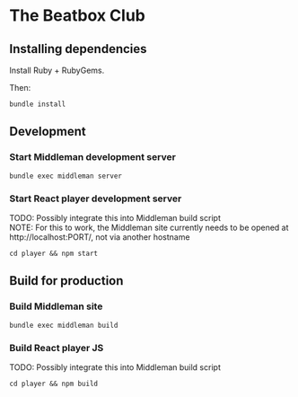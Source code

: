 # The Beatbox Club

## Installing dependencies

Install Ruby + RubyGems.

Then:

```
bundle install
```

## Development

### Start Middleman development server

```
bundle exec middleman server
```

### Start React player development server

TODO: Possibly integrate this into Middleman build script \
NOTE: For this to work, the Middleman site currently needs to be opened at http://localhost:PORT/, not via another hostname

```
cd player && npm start
```

## Build for production

### Build Middleman site

```
bundle exec middleman build
```

### Build React player JS

TODO: Possibly integrate this into Middleman build script

```
cd player && npm build
```
